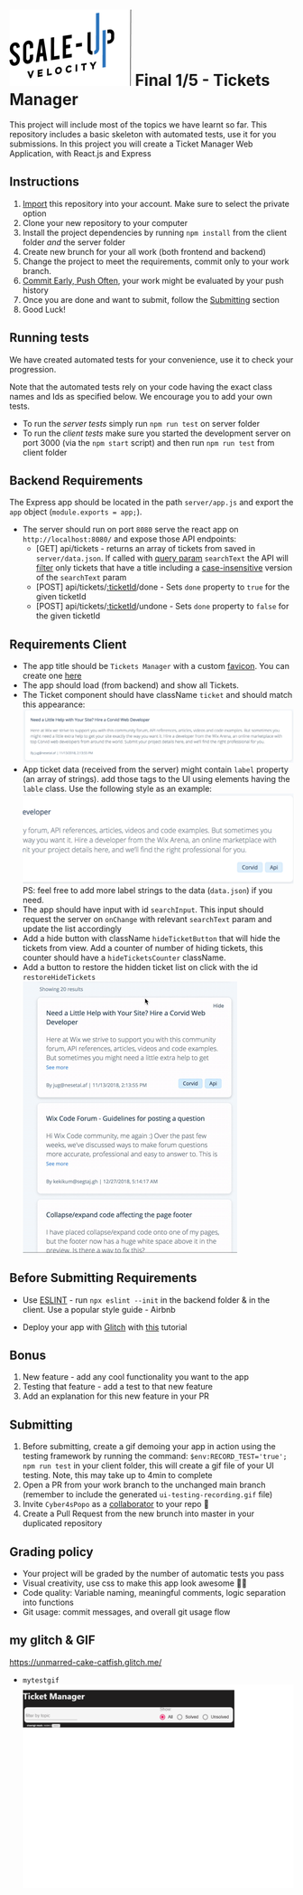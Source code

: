 # ![Scale-Up Velocity](./readme-files/logo-main.png) Final 1/5 - Tickets Manager

This project will include most of the topics we have learnt so far.
This repository includes a basic skeleton with automated tests, use it for you submissions.
In this project you will create a Ticket Manager Web Application, with React.js and Express

## Instructions

1. [Import](https://github.com/new/import) this repository into your account. Make sure to select the private option
1. Clone your new repository to your computer
1. Install the project dependencies by running `npm install` from the client folder _and_ the server folder
1. Create new brunch for your all work (both frontend and backend)
1. Change the project to meet the requirements, commit only to your work branch.
1. [Commit Early, Push Often](https://www.worklytics.co/commit-early-push-often/), your work might be evaluated by your push history
1. Once you are done and want to submit, follow the [Submitting](#Submitting) section
1. Good Luck!

## Running tests

We have created automated tests for your convenience, use it to check your progression.

Note that the automated tests rely on your code having the exact class names and Ids as specified below.
We encourage you to add your own tests.

- To run the _server tests_ simply run `npm run test` on server folder
- To run the _client tests_ make sure you started the development server on port 3000 (via the `npm start` script) and then run `npm run test` from client folder

## Backend Requirements

The Express app should be located in the path `server/app.js` and export the `app` object (`module.exports = app;`).

- The server should run on port `8080` serve the react app on `http://localhost:8080/` and expose those API endpoints:
  - [GET] api/tickets - returns an array of tickets from saved in `server/data.json`. If called with [query param](https://en.wikipedia.org/wiki/Query_string) `searchText` the API will [filter](https://developer.mozilla.org/en-US/docs/Web/JavaScript/Reference/Global_Objects/Array/filter) only tickets that have a title including a [case-insensitive](https://en.wikipedia.org/wiki/Case_sensitivity) version of the `searchText` param
  - [POST] api/tickets/[:ticketId](https://stackoverflow.com/a/20089634/10839175)/done - Sets `done` property to `true` for the given ticketId
  - [POST] api/tickets/[:ticketId](https://stackoverflow.com/a/20089634/10839175)/undone - Sets `done` property to `false` for the given ticketId

## Requirements Client

- The app title should be `Tickets Manager` with a custom [favicon](https://en.wikipedia.org/wiki/Favicon). You can create one [here](https://favicon.io/)
- The app should load (from backend) and show all Tickets.
- The Ticket component should have className `ticket` and should match this appearance: ![ticketcomponent](./readme-files/ticketcomponent.png)
- App ticket data (received from the server) might contain `label` property (an array of strings). add those tags to the UI using elements having the `lable` class. Use the following style as an example: ![tags](./readme-files/tags.png)
  PS: feel free to add more label strings to the data (`data.json`) if you need.
- The app should have input with id `searchInput`. This input should request the server on `onChange` with relevant `searchText` param and update the list accordingly
- Add a hide button with className `hideTicketButton` that will hide the tickets from view. Add a counter of number of hiding tickets, this counter should have a `hideTicketsCounter` className.
- Add a button to restore the hidden ticket list on click with the id `restoreHideTickets` ![hide](./readme-files/hideit.gif)

## Before Submitting Requirements

- Use [ESLINT](https://eslint.org/docs/user-guide/getting-started) - run `npx eslint --init` in the backend folder & in the client.
  Use a popular style guide - Airbnb

- Deploy your app with [Glitch](https://glitch.com/?utm_medium=weblink&utm_source=dev.to&utm_campaign=blog&utm_content=dev) with [this](https://dev.to/glitch/create-react-app-and-express-together-on-glitch-28gi) tutorial

## Bonus

1. New feature - add any cool functionality you want to the app
2. Testing that feature - add a test to that new feature
3. Add an explanation for this new feature in your PR

## Submitting

1. Before submitting, create a gif demoing your app in action using the testing framework by running the command: `$env:RECORD_TEST='true'; npm run test` in your client folder, this will create a gif file of your UI testing. Note, this may take up to 4min to complete
1. Open a PR from your work branch to the unchanged main branch (remember to include the generated `ui-testing-recording.gif` file)
1. Invite `Cyber4sPopo` as a [collaborator](https://docs.github.com/en/github/setting-up-and-managing-your-github-user-account/inviting-collaborators-to-a-personal-repository) to your repo 👮
1. Create a Pull Request from the new brunch into master in your duplicated repository

## Grading policy

- Your project will be graded by the number of automatic tests you pass
- Visual creativity, use css to make this app look awesome 💅🏿
- Code quality: Variable naming, meaningful comments, logic separation into functions
- Git usage: commit messages, and overall git usage flow

## my glitch & GIF

https://unmarred-cake-catfish.glitch.me/

- `mytestgif` ![hide](./readme-files/ui-testing-recording.gif)
